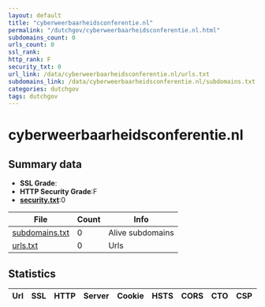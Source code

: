 ```yaml
---
layout: default
title: "cyberweerbaarheidsconferentie.nl"
permalink: "/dutchgov/cyberweerbaarheidsconferentie.nl.html"
subdomains_count: 0
urls_count: 0
ssl_rank: 
http_rank: F
security_txt: 0
url_link: /data/cyberweerbaarheidsconferentie.nl/urls.txt
subdomains_link: /data/cyberweerbaarheidsconferentie.nl/subdomains.txt
categories: dutchgov
tags: dutchgov
---
```



# cyberweerbaarheidsconferentie.nl
## Summary data


 - **SSL Grade**:
 - **HTTP Security Grade**:F
 - **[security.txt](https://www.digitaleoverheid.nl/nieuws/standaard-security-txt-nu-verplicht-voor-overheid/)**:0


| File       | Count | Info |
|------------|-------|------|
|[subdomains.txt](/DutchGovScope/data/cyberweerbaarheidsconferentie.nl/subdomains.txt)|0|Alive subdomains|
|[urls.txt](/DutchGovScope/data/cyberweerbaarheidsconferentie.nl/urls.txt)|0|Urls|


## Statistics


| Url | SSL | HTTP | Server | Cookie | HSTS | CORS | CTO | CSP | XFO | XXP | RP |FP| Tech |Title |
|--------|-------|-------|------|------|------|------|------|------|------|------|------|------|------|------|



